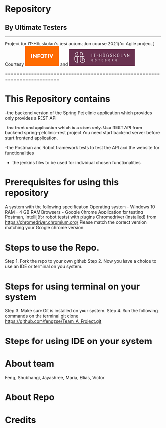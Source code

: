 # Repository    
## By Ultimate Testers
------------------------------------------------------------------------
Project for IT-Högskolan's test automation course 2021(for Agile project )
Courtesy  ![alt petclinic-junit](git-res/infotiv.png) and ![alt petclinic-junit](git-res/iths.png) 

=========================================================================
# This Repository contains 

-the backend  version of the Spring Pet clinic application  which provides only provides a REST API 

-the front end application which is a client only. Use REST API from backend spring-petclinic-rest project You need start backend server before start frontend application.

-the Postman and Robot framework tests to test the API and the website for functionalities

- the jenkins files to be used for individual chosen functionalities

# Prerequisites for using this repository
  A system with the following specification
      Operating system 	-	Windows 10
      RAM 			-	4 GB RAM 
      Browsers 		     -	      Google Chrome 
      Application for testing	Postman, Intellij(for robot tests) with plugins
      Chromedriver (installed) from https://chromedriver.chromium.org/  Please match the correct version matching your Google chrome version
 
 
 
# Steps to use  the Repo.
  Step 1. Fork the repo to your own github
  Step 2.  Now  you have a choice to use an IDE or terminal on you system.
 

# Steps for using terminal on your system
  Step 3. Make sure Git is installed on your system.
  Step 4. Run the following commands on the terminal 
            git clone https://github.com/fengzse/Team_A_Project.git	
            
 
# Steps for using IDE on your system
 
            
# About team
 Feng, Shubhangi, Jayashree, Maria, Ellias, Victor
# About Repo
# Credits

